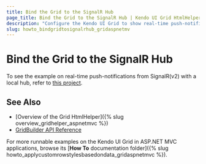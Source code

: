 ```yaml
---
title: Bind the Grid to the SignalR Hub
page_title: Bind the Grid to the SignalR Hub | Kendo UI Grid HtmlHelper
description: "Configure the Kendo UI Grid to show real-time push-notifications from SignalR(v2) with local hub."
slug: howto_bindgridtosignalrhub_gridaspnetmv
---
```


# Bind the Grid to the SignalR Hub

To see the example on real-time push-notifications from SignalR(v2) with a local hub, refer to [this project](https://github.com/telerik/ui-for-aspnet-mvc-examples/tree/master/grid/signalR-bound-grid).

## See Also

* [Overview of the Grid HtmlHelper]({% slug overview_gridhelper_aspnetmvc %})
* [GridBuilder API Reference](/api/aspnet-mvc/Kendo.Mvc.UI.Fluent/AutoCompleteBuilder)

For more runnable examples on the Kendo UI Grid in ASP.NET MVC applications, browse its [**How To** documentation folder]({% slug howto_applycustomrowstylesbasedondata_gridaspnetmvc %}).
